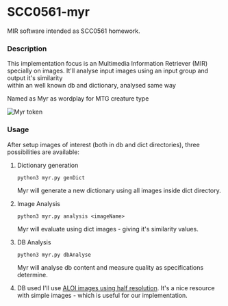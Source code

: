 # SCC0561-myr

MIR software intended as SCC0561 homework. 

### Description

This implementation focus is an Multimedia Information Retriever (MIR)
specially on images.
It'll analyse input images using an input group and output it's similarity\
within an well known db and dictionary, analysed same way

Named as Myr as wordplay for MTG creature type


![Myr token](https://repositorio.sbrauble.com/arquivos/in/magic/458120/5f4244242d05c-cyxfud-x9ou32-5f4c0f98db474e7d5ef15d4ca22d26ff.jpg)

### Usage

After setup images of interest (both in db and dict directories), three possibilities
are available:

1. Dictionary generation

	`python3 myr.py genDict`
	
	Myr will generate  a new dictionary using all images inside dict directory.

2. Image Analysis

	`python3 myr.py analysis <imageName>`
	
	Myr will evaluate <imageName> using dict images - giving it's similarity
	values.

3. DB Analysis
	
	`python3 myr.py dbAnalyse `

	Myr will analyse db content and measure quality as specifications 
	determine.

4. DB used
	I'll use [ALOI images using half resolution](http://aloi.science.uva.nl/tars/aloi_red2_col.tar). It's a nice resource with simple
	images - which is useful for our implementation.
